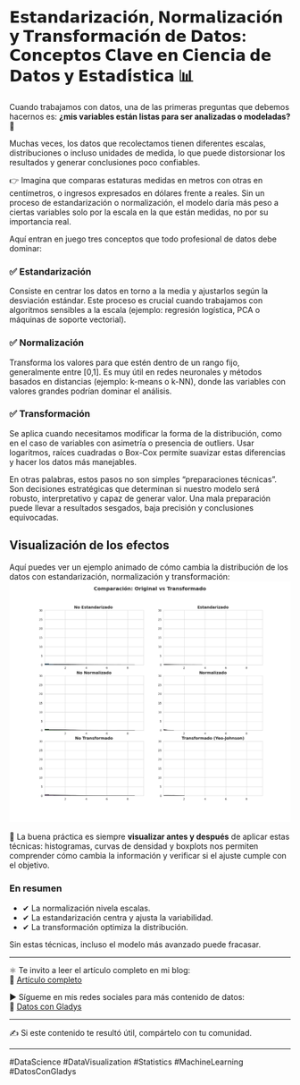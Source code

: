 # 𝗘𝘀𝘁𝗮𝗻𝗱𝗮𝗿𝗶𝘇𝗮𝗰𝗶𝗼́𝗻, 𝗡𝗼𝗿𝗺𝗮𝗹𝗶𝘇𝗮𝗰𝗶𝗼́𝗻 𝘆 𝗧𝗿𝗮𝗻𝘀𝗳𝗼𝗿𝗺𝗮𝗰𝗶𝗼́𝗻 𝗱𝗲 𝗗𝗮𝘁𝗼𝘀: 𝗖𝗼𝗻𝗰𝗲𝗽𝘁𝗼𝘀 𝗖𝗹𝗮𝘃𝗲 𝗲𝗻 𝗖𝗶𝗲𝗻𝗰𝗶𝗮 𝗱𝗲 𝗗𝗮𝘁𝗼𝘀 𝘆 𝗘𝘀𝘁𝗮𝗱𝗶́𝘀𝘁𝗶𝗰𝗮 📊

Cuando trabajamos con datos, una de las primeras preguntas que debemos hacernos es: **¿mis variables están listas para ser analizadas o modeladas?** 🤔

Muchas veces, los datos que recolectamos tienen diferentes escalas, distribuciones o incluso unidades de medida, lo que puede distorsionar los resultados y generar conclusiones poco confiables.

👉 Imagina que comparas estaturas medidas en metros con otras en centímetros, o ingresos expresados en dólares frente a reales. Sin un proceso de estandarización o normalización, el modelo daría más peso a ciertas variables solo por la escala en la que están medidas, no por su importancia real.

Aquí entran en juego tres conceptos que todo profesional de datos debe dominar:

### ✅ Estandarización
Consiste en centrar los datos en torno a la media y ajustarlos según la desviación estándar. Este proceso es crucial cuando trabajamos con algoritmos sensibles a la escala (ejemplo: regresión logística, PCA o máquinas de soporte vectorial).

### ✅ Normalización
Transforma los valores para que estén dentro de un rango fijo, generalmente entre [0,1]. Es muy útil en redes neuronales y métodos basados en distancias (ejemplo: k-means o k-NN), donde las variables con valores grandes podrían dominar el análisis.

### ✅ Transformación
Se aplica cuando necesitamos modificar la forma de la distribución, como en el caso de variables con asimetría o presencia de outliers. Usar logaritmos, raíces cuadradas o Box-Cox permite suavizar estas diferencias y hacer los datos más manejables.

En otras palabras, estos pasos no son simples “preparaciones técnicas”. Son decisiones estratégicas que determinan si nuestro modelo será robusto, interpretativo y capaz de generar valor. Una mala preparación puede llevar a resultados sesgados, baja precisión y conclusiones equivocadas.

## Visualización de los efectos

Aquí puedes ver un ejemplo animado de cómo cambia la distribución de los datos con estandarización, normalización y transformación:
![Gráficas de transformación de datos](Estandarizacion_Normalizacion_Transformacion/Grafica_de_Estandarizacion_Normalizacion_Transformacion.gif)

🚀 La buena práctica es siempre **visualizar antes y después** de aplicar estas técnicas: histogramas, curvas de densidad y boxplots nos permiten comprender cómo cambia la información y verificar si el ajuste cumple con el objetivo.

### En resumen
- ✔ La normalización nivela escalas.  
- ✔ La estandarización centra y ajusta la variabilidad.  
- ✔ La transformación optimiza la distribución.  

Sin estas técnicas, incluso el modelo más avanzado puede fracasar.

---

⚛️ Te invito a leer el artículo completo en mi blog:  
🔗 [Artículo completo](https://goo.su/4llIio)

▶️ Sígueme en mis redes sociales para más contenido de datos:  
🔗 [Datos con Gladys](https://lnkd.in/e6h_BTa3)

---

✍️ Si este contenido te resultó útil, compártelo con tu comunidad.

---

#DataScience #DataVisualization #Statistics #MachineLearning #DatosConGladys
